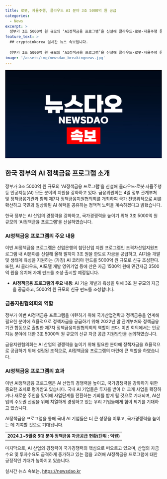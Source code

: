 ```yaml
---
title: 로봇, 자율주행, 클라우드 AI 분야 3조 5000억 원 공급
categories:
  - News
excerpt: >
  정부가 3조 5000억 원 규모의 ‘AI정책금융 프로그램’을 신설해 클라우드·로봇·자율주행 등 인공지능(AI) 분야의 지원을 강화한다. 금융위원회는 4일, 정부와 정책금융기관이 참여한 제7차 정책금융지원협의회를 통해 AI의 국가적 확산과 혜택을 공유하는 정책적 노력을 강조했다. 이에 7월부터 3조 원 규모의 저리대출 프로그램과 5000억 원 규모의 신규 펀드를 출시할 예정이며, 이는 AI 분야의 기술 개발과 생태계 육성을 지원하기 위한 노력의 일환으로, AI산업 경쟁력 강화와 국가경쟁력 증진을 목표로 한다.
feature_text: >
  ## cryptoinkorea 실시간 뉴스 속보입니다.

  정부가 3조 5000억 원 규모의 ‘AI정책금융 프로그램’을 신설해 클라우드·로봇·자율주행 등 인공지능(AI) 분야의 지원을 강화한다. 금융위원회는 4일, 정부와 정책금융기관이 참여한 제7차 정책금융지원협의회를 통해 AI의 국가적 확산과 혜택을 공유하는 정책적 노력을 강조했다. 이에 7월부터 3조 원 규모의 저리대출 프로그램과 5000억 원 규모의 신규 펀드를 출시할 예정이며, 이는 AI 분야의 기술 개발과 생태계 육성을 지원하기 위한 노력의 일환으로, AI산업 경쟁력 강화와 국가경쟁력 증진을 목표로 한다.
image: '/assets/img/newsdao_breakingnews.jpg'
---
```


<p><img src="/assets/img/newsdao_breakingnews.jpg" alt="cryptoinkorea 속보" /></p>

<h2 data-ke-size="size26">한국 정부의 AI 정책금융 프로그램 소개</h2>

<p>정부가 3조 5000억 원 규모의 ‘AI정책금융 프로그램’을 신설해 클라우드·로봇·자율주행 등 인공지능(AI) 모든 분야의 지원을 강화하고 있다. 금융위원회는 4일 정부 관계부처 및 정책금융기관과 함께 제7차 정책금융지원협의회를 개최하여 국가 전방위적으로 AI를 확산하고 국민과 일상화된 AI 혜택을 공유하는 정책적 노력을 계속하겠다고 밝혔습니다.</p>

<p data-ke-size="size16">한국 정부는 AI 산업의 경쟁력을 강화하고, 국가경쟁력을 높이기 위해 3조 5000억 원 규모의 ‘AI정책금융 프로그램’을 신설하였습니다.</p>

<h3 data-ke-size="size18"><b>AI정책금융 프로그램의 주요 내용</b></h3>

<p>이번 AI정책금융 프로그램은 산업은행의 첨단산업 지원 프로그램인 초격차산업지원프로그램 내 AI분야를 신설해 올해 말까지 3조 원을 한도로 자금을 공급하고, AI기술 개발 및 생태계 육성을 지원하는 (가칭) AI 코리아 펀드를 5000억 원 규모로 신규 조성한다. 또한, AI 클라우드, AI모델 개발 영위기업 등에 산은 자금 1500억 원에 민간자금 3500억 원을 유치해 자체 펀드를 조성·출시할 예정입니다.</p>

<ul>
  <li><b>AI정책금융 프로그램의 주요 내용</b>: AI 기술 개발과 육성을 위해 3조 원 규모의 자금을 공급하고, 5000억 원 규모의 신규 펀드를 조성합니다.</li>
</ul>

<h3 data-ke-size="size18"><b>금융지원협의회의 역할</b></h3>

<p>정부가 이번 AI정책금융 프로그램을 마련하기 위해 국가산업전략과 정책금융을 연계해 필요한 분야에 효율적으로 정책자금을 공급하기 위해 2022년 말 관계부처와 정책금융기관 합동으로 출범한 제7차 정책금융지원협의회의 역할이 크다. 이번 회의에서는 인공지능 분야에 대한 3조 5000억 원 규모의 신규 자금 공급 지원방안을 논의하였습니다.</p>

<p data-ke-size="size16">금융지원협의회는 AI 산업의 경쟁력을 높이기 위해 필요한 분야에 정책자금을 효율적으로 공급하기 위해 설립된 조직으로, AI정책금융 프로그램의 마련에 큰 역할을 하였습니다.</p>

<h3 data-ke-size="size18"><b>AI정책금융 프로그램의 효과</b></h3>

<p>이번 AI정책금융 프로그램은 AI 산업의 경쟁력을 높이고, 국가경쟁력을 강화하기 위한 중요한 조치로 평가받고 있습니다. 국내 AI 기업들은 투자를 받아 더 크게 사업을 확장하거나 새로운 주인을 맞이해 사업단계를 전환하는 기회를 받게 될 것으로 기대되며, AI산업의 주도권 선점을 위해 치열하게 경쟁하고 있는 우리 기업들에게 힘이 되기를 기대하고 있습니다.</p>

<p data-ke-size="size16">AI정책금융 프로그램을 통해 국내 AI 기업들은 더 큰 성장을 이루고, 국가경쟁력을 높이는 데 기여할 것으로 기대됩니다.</p>

<table>
  <tr>
    <td style="text-align: center; height: 17px;"><b>2024.1~5월중 5대 분야 정책금융 자금공급 현황(단위 : 억원)</b></td>
  </tr>
</table>

<p>마지막으로, AI 산업의 경쟁력이 국가경쟁력의 핵심으로 떠오르고 있으며, 산업의 자금수요 및 투자수요도 급격하게 증가하고 있는 점을 고려해 AI정책금융 프로그램에 대한 긍정적인 기대가 높아지고 있습니다.</p>

<p data-ke-size="size16"></p>
실시간 뉴스 속보는, <a href="https://newsdao.kr" rel="dofollow">https://newsdao.kr</a>


